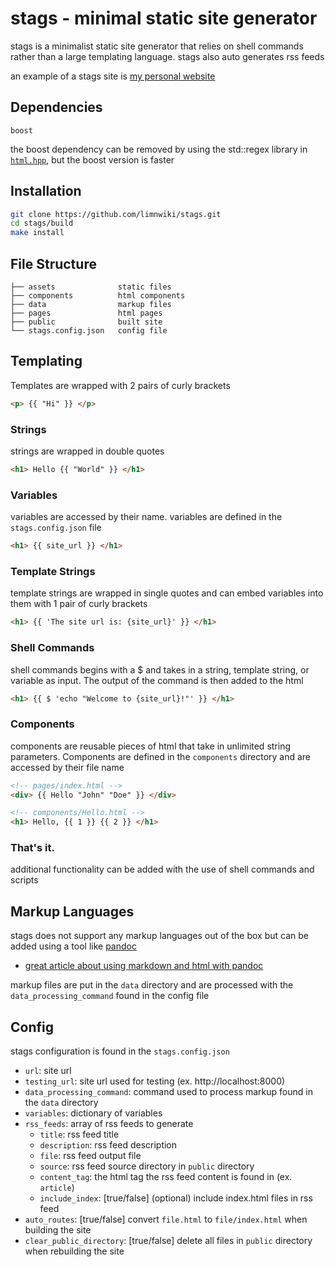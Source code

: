 # stags - minimal static site generator

stags is a minimalist static site generator that relies on shell commands rather than a large templating language. stags also auto generates rss feeds

an example of a stags site is [my personal website](https://github.com/limnwiki/website)

## Dependencies
```
boost
```

the boost dependency can be removed by using the std::regex library in [`html.hpp`](/src/html.hpp), but the boost version is faster

## Installation
```sh
git clone https://github.com/limnwiki/stags.git
cd stags/build
make install
```

## File Structure
```
├── assets              static files
├── components          html components
├── data                markup files
├── pages               html pages
├── public              built site
└── stags.config.json   config file
```

## Templating
Templates are wrapped with 2 pairs of curly brackets
```html
<p> {{ "Hi" }} </p>
```

### Strings
strings are wrapped in double quotes
```html
<h1> Hello {{ "World" }} </h1>
```

### Variables
variables are accessed by their name. variables are defined in the `stags.config.json` file
```html
<h1> {{ site_url }} </h1>
```

### Template Strings
template strings are wrapped in single quotes and can embed variables into them with 1 pair of curly brackets
```html
<h1> {{ 'The site url is: {site_url}' }} </h1>
```

### Shell Commands
shell commands begins with a $ and takes in a string, template string, or variable as input. The output of the command is then added to the html
```html
<h1> {{ $ 'echo "Welcome to {site_url}!"' }} </h1>
```

### Components
components are reusable pieces of html that take in unlimited string parameters. Components are defined in the `components` directory and are accessed by their file name
```html
<!-- pages/index.html -->
<div> {{ Hello "John" "Doe" }} </div>
```
```html
<!-- components/Hello.html -->
<h1> Hello, {{ 1 }} {{ 2 }} </h1>
```

### That's it.
additional functionality can be added with the use of shell commands and scripts

## Markup Languages
stags does not support any markup languages out of the box but can be added using a tool like [pandoc](https://pandoc.org/)
- [great article about using markdown and html with pandoc](https://www.arthurkoziel.com/convert-md-to-html-pandoc/)

markup files are put in the `data` directory and are processed with the `data_processing_command` found in the config file

## Config
stags configuration is found in the `stags.config.json`
- `url`: site url
- `testing_url`: site url used for testing (ex. http://localhost:8000)
- `data_processing_command`: command used to process markup found in the `data` directory
- `variables`: dictionary of variables
- `rss_feeds`: array of rss feeds to generate
  - `title`: rss feed title
  - `description`: rss feed description
  - `file`: rss feed output file
  - `source`: rss feed source directory in `public` directory
  - `content_tag`: the html tag the rss feed content is found in (ex. `article`)
  - `include_index`: [true/false] (optional) include index.html files in rss feed
- `auto_routes`: [true/false] convert `file.html` to `file/index.html` when building the site
- `clear_public_directory`: [true/false] delete all files in `public` directory when rebuilding the site
